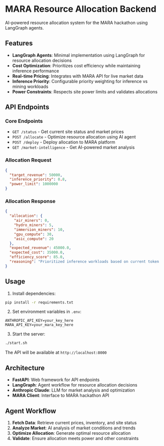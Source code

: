 # MARA Resource Allocation Backend

AI-powered resource allocation system for the MARA hackathon using LangGraph agents.

## Features

- **LangGraph Agents**: Minimal implementation using LangGraph for resource allocation decisions
- **Cost Optimization**: Prioritizes cost efficiency while maintaining inference performance
- **Real-time Pricing**: Integrates with MARA API for live market data
- **Inference Priority**: Configurable priority weighting for inference vs mining workloads
- **Power Constraints**: Respects site power limits and validates allocations

## API Endpoints

### Core Endpoints

- `GET /status` - Get current site status and market prices
- `POST /allocate` - Optimize resource allocation using AI agent
- `POST /deploy` - Deploy allocation to MARA platform
- `GET /market-intelligence` - Get AI-powered market analysis

### Allocation Request

```json
{
  "target_revenue": 50000,
  "inference_priority": 0.8,
  "power_limit": 1000000
}
```

### Allocation Response

```json
{
  "allocation": {
    "air_miners": 0,
    "hydro_miners": 5,
    "immersion_miners": 10,
    "gpu_compute": 30,
    "asic_compute": 20
  },
  "expected_revenue": 45000.0,
  "expected_cost": 35000.0,
  "efficiency_score": 85.0,
  "reasoning": "Prioritized inference workloads based on current token prices..."
}
```

## Usage

1. Install dependencies:
```bash
pip install -r requirements.txt
```

2. Set environment variables in `.env`:
```
ANTHROPIC_API_KEY=your_key_here
MARA_API_KEY=your_mara_key_here
```

3. Start the server:
```bash
./start.sh
```

The API will be available at `http://localhost:8000`

## Architecture

- **FastAPI**: Web framework for API endpoints
- **LangGraph**: Agent workflow for resource allocation decisions
- **Anthropic Claude**: LLM for market analysis and optimization
- **MARA Client**: Interface to MARA hackathon API

## Agent Workflow

1. **Fetch Data**: Retrieve current prices, inventory, and site status
2. **Analyze Market**: AI analysis of market conditions and trends
3. **Optimize Allocation**: Generate optimal resource allocation
4. **Validate**: Ensure allocation meets power and other constraints
